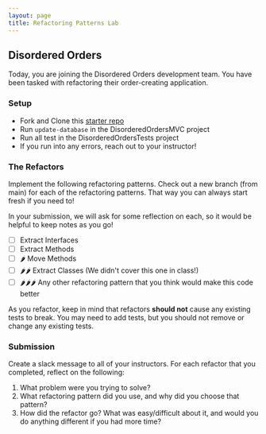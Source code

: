 ```yaml
---
layout: page
title: Refactoring Patterns Lab
---
```


## Disordered Orders

Today, you are joining the Disordered Orders development team.  You have been tasked with refactoring their order-creating application.

### Setup

* Fork and Clone this [starter repo](https://github.com/turingschool-examples/DisorderedOrders)
* Run `update-database` in the DisorderedOrdersMVC project
* Run all test in the DisorderedOrdersTests project
* If you run into any errors, reach out to your instructor!

### The Refactors
Implement the following refactoring patterns.  Check out a new branch (from main) for each of the refactoring patterns.  That way you can always start fresh if you need to!

In your submission, we will ask for some reflection on each, so it would be helpful to keep notes as you go!

* [ ] Extract Interfaces
* [ ] Extract Methods
* [ ] 🌶️ Move Methods
* [ ] 🌶️🌶️ Extract Classes (We didn't cover this one in class!)
* [ ] 🌶️🌶️🌶️ Any other refactoring pattern that you think would make this code better

As you refactor, keep in mind that refactors **should not** cause any existing tests to break.  You may need to add tests, but you should not remove or change any existing tests.

### Submission

Create a slack message to all of your instructors.  For each refactor that you completed, reflect on the following:
1. What problem were you trying to solve?
2. What refactoring pattern did you use, and why did you choose that pattern?
3. How did the refactor go? What was easy/difficult about it, and would you do anything different if you had more time?
